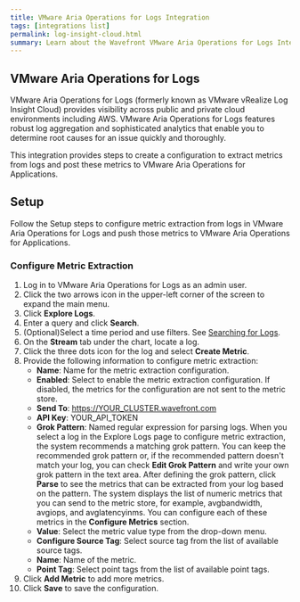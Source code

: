 ```yaml
---
title: VMware Aria Operations for Logs Integration
tags: [integrations list]
permalink: log-insight-cloud.html
summary: Learn about the Wavefront VMware Aria Operations for Logs Integration.
---
```

## VMware Aria Operations for Logs

VMware Aria Operations for Logs (formerly known as VMware vRealize Log Insight Cloud) provides visibility across public and private cloud environments including AWS. VMware Aria Operations for Logs features robust log aggregation and sophisticated analytics that enable you to determine root causes for an issue quickly and thoroughly. 

This integration provides steps to create a configuration to extract metrics from logs and post these metrics to VMware Aria Operations for Applications.

## Setup

Follow the Setup steps to configure metric extraction from logs in VMware Aria Operations for Logs and push those metrics to VMware Aria Operations for Applications.

### Configure Metric Extraction

1. Log in to VMware Aria Operations for Logs as an admin user.
2. Click the two arrows icon in the upper-left corner of the screen to expand the main menu.
3. Click **Explore Logs**.
4. Enter a query and click **Search**.
5. (Optional)Select a time period and use filters. See [Searching for Logs](https://docs.vmware.com/en/VMware-vRealize-Log-Insight-Cloud/services/User-Guide/GUID-F6D4EA48-A450-43FF-8167-4FA57A2BFC20.html#GUID-F6D4EA48-A450-43FF-8167-4FA57A2BFC20).
6. On the **Stream** tab under the chart, locate a log.
7. Click the three dots icon for the log and select **Create Metric**.
8. Provide the following information to configure metric extraction:
    * **Name**: Name for the metric extraction configuration.
    * **Enabled**: Select to enable the metric extraction configuration. If disabled, the metrics for the configuration are not sent to the metric store.
    * **Send To**: https://YOUR_CLUSTER.wavefront.com
    * **API Key**: YOUR_API_TOKEN
    * **Grok Pattern**: Named regular expression for parsing logs. When you select a log in the Explore Logs page to configure metric extraction, the system recommends a matching grok pattern. You can keep the recommended grok pattern or, if the recommended pattern doesn't match your log, you can check **Edit Grok Pattern** and write your own grok pattern in the text area. After defining the grok pattern, click **Parse** to see the metrics that can be extracted from your log based on the pattern. The system displays the list of numeric metrics that you can send to the metric store, for example, avgbandwidth, avgiops, and avglatencyinms. You can configure each of these metrics in the **Configure Metrics** section.
    * **Value**: Select the metric value type from the drop-down menu.
    * **Configure Source Tag**: Select source tag from the list of available source tags.
    * **Name**: Name of the metric.
    * **Point Tag**: Select point tags from the list of available point tags.
9. Click **Add Metric** to add more metrics.
10. Click **Save** to save the configuration.



